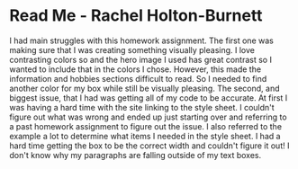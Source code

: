 <h1> Read Me - Rachel Holton-Burnett </h1>

<p> I had main struggles with this homework assignment. The first one was making sure that I was creating something visually pleasing. I love
contrasting colors so and the hero image I used has great contrast so I wanted to include that in the colors I chose. However, this made the information and hobbies sections difficult to read. So I needed to find another color for my box while still be visually pleasing. The second, and biggest issue, that I had was getting
all of my code to be accurate. At first I was having a hard time with the site linking to the style sheet. I couldn't figure out what was wrong and ended up
just starting over and referring to a past homework assignment to figure out the issue. I also referred to the example a lot to determine what items I needed in the style sheet. I had a hard time getting the box to be the correct width and couldn't figure it out! I don't know why my paragraphs are falling outside of my text boxes.
</p> 
